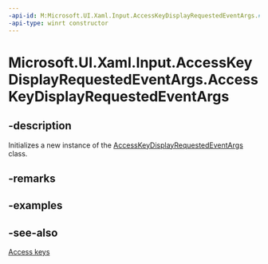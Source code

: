 ```yaml
---
-api-id: M:Microsoft.UI.Xaml.Input.AccessKeyDisplayRequestedEventArgs.#ctor
-api-type: winrt constructor
---
```


<!-- Method syntax
public AccessKeyDisplayRequestedEventArgs()
-->

# Microsoft.UI.Xaml.Input.AccessKeyDisplayRequestedEventArgs.AccessKeyDisplayRequestedEventArgs

## -description
Initializes a new instance of the [AccessKeyDisplayRequestedEventArgs](accesskeydisplayrequestedeventargs.md) class.

## -remarks

## -examples

## -see-also
[Access keys](/windows/apps/design/input/access-keys)
